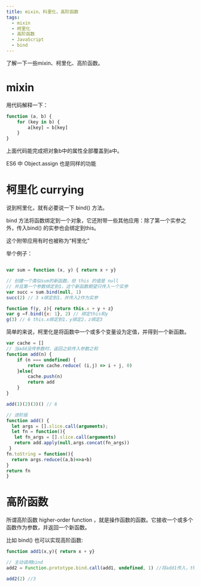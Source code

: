 ```yaml
---
title: mixin、科里化，高阶函数
tags:
  - mixin
  - 柯里化
  - 高阶函数
  - JavaScript
  - bind
---
```


了解一下一些mixin、柯里化、高阶函数。

<!-- more -->

# mixin

用代码解释一下：

```javascript
function (a, b) {
    for (key in b) {
        a[key] = b[key]
    }
}
```

上面代码能完成把对象b中的属性全部覆盖到a中。

ES6 中 Object.assign 也是同样的功能

# 柯里化 currying

说到柯里化，就有必要说一下 bind() 方法。

bind 方法将函数绑定到一个对象，它还附带一些其他应用：除了第一个实参之外，传入bind() 的实参也会绑定到this。

这个附带应用有时也被称为“柯里化”

举个例子：

```javascript

var sum = function (x, y) { return x + y}

// 创建一个类似sum的新函数，但 this 的值是 null
// 并且第一个参数绑定到1，这个新函数期望只传入一个实参
var succ = sum.bind(null, 1)
succ(2) // 3 x绑定到1，并传入2作为实参

function f(y, z){ return this.x + y + z} 
var g =f.bind({x: 1}, 2) // 绑定this和y
g(3) // 6 this.x绑定到1，y绑定2，z绑定3
```

简单的来说，柯里化是将函数中一个或多个变量设为定值，并得到一个新函数。

```javascript
var cache = []
// 当add没传参数时，返回之前传入参数之和
function add(n) {
    if (n === undefined) {
        return cache.reduce( (i,j) => i + j, 0)
    }else{
        cache.push(n)
        return add
    }
}

add(1)(2)(3)() // 6

// 进阶版
function add() {
  let args = [].slice.call(arguments);
  let fn = function(){
   let fn_args = [].slice.call(arguments)
   return add.apply(null,args.concat(fn_args))
 }
fn.toString = function(){
  return args.reduce((a,b)=>a+b)
}
return fn
}
```

# 高阶函数

所谓高阶函数 higher-order function ，就是操作函数的函数。它接收一个或多个函数作为参数，并返回一个新函数。

比如 bind() 也可以实现高阶函数:

```javascript
function add1(x,y){ return x + y}

// 主动调用bind
add2 = Function.prototype.bind.call(add1, undefined, 1) //将add1传入，this的值绑定到undefined，x的值绑定到1

add2(2) //3
```

